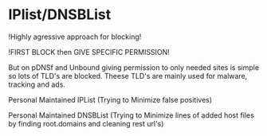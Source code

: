 # IPlist/DNSBList
!Highly agressive approach for blocking!

!FIRST BLOCK then GIVE SPECIFIC PERMISSION!

But on pDNSf and Unbound giving permission to only needed sites is simple so lots of TLD's are blocked.
Theese TLD's are mainly used for malware, tracking and ads.

Personal Maintained IPList (Trying to Minimize false positives)

Personal Maintained DNSBList (Trying to Minimize lines of added host files by finding root.domains and cleaning rest url's)
